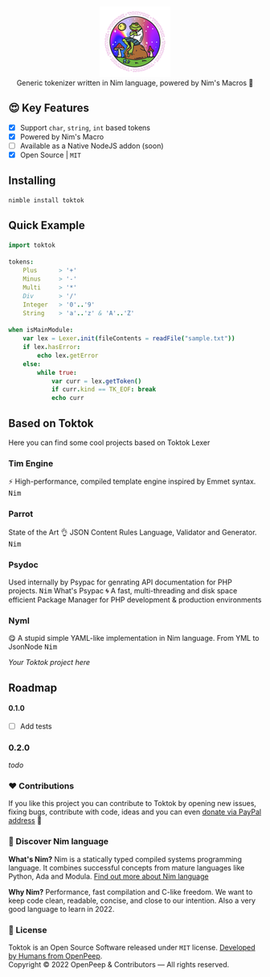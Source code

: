 <p align="center">
    <img src=".github/logo.png" width="140px"><br>
    Generic tokenizer written in Nim language, powered by Nim's Macros 👑
</p>

## 😍 Key Features
- [x] Support `char`, `string`, `int` based tokens
- [x] Powered by Nim's Macro
- [ ] Available as a Native NodeJS addon (soon)
- [x] Open Source | `MIT`

## Installing
```bash
nimble install toktok
```

## Quick Example

```nim
import toktok

tokens:
    Plus      > '+'
    Minus     > '-'
    Multi     > '*'
    Div       > '/'
    Integer   > '0'..'9'
    String    > 'a'..'z' & 'A'..'Z'

when isMainModule:
    var lex = Lexer.init(fileContents = readFile("sample.txt"))
    if lex.hasError:
        echo lex.getError
    else:
        while true:
            var curr = lex.getToken()
            if curr.kind == TK_EOF: break
            echo curr
```

## Based on Toktok
Here you can find some cool projects based on Toktok Lexer

### Tim Engine
⚡️ High-performance, compiled template engine inspired by Emmet syntax. <kbd>Nim</kbd>

### Parrot
State of the Art 👌 JSON Content Rules Language, Validator and Generator. <kbd>Nim</kbd>

### Psydoc  
Used internally by Psypac for genrating API documentation for PHP projects. <kbd>Nim</kbd>
What's Psypac 🌀 A fast, multi-threading and disk space efficient Package Manager for PHP development & production environments

### Nyml
😋 A stupid simple YAML-like implementation in Nim language. From YML to JsonNode <kbd>Nim</kbd>

_Your Toktok project here_

## Roadmap

#### 0.1.0
- [ ] Add tests

### 0.2.0
_todo_

### ❤ Contributions
If you like this project you can contribute to Toktok by opening new issues, fixing bugs, contribute with code, ideas and you can even [donate via PayPal address](https://www.paypal.com/donate/?hosted_button_id=RJK3ZTDWPL55C) 🥰

### 👑 Discover Nim language
<strong>What's Nim?</strong> Nim is a statically typed compiled systems programming language. It combines successful concepts from mature languages like Python, Ada and Modula. [Find out more about Nim language](https://nim-lang.org/)

<strong>Why Nim?</strong> Performance, fast compilation and C-like freedom. We want to keep code clean, readable, concise, and close to our intention. Also a very good language to learn in 2022.

### 🎩 License
Toktok is an Open Source Software released under `MIT` license. [Developed by Humans from OpenPeep](https://github.com/openpeep).<br>
Copyright &copy; 2022 OpenPeep & Contributors &mdash; All rights reserved.
